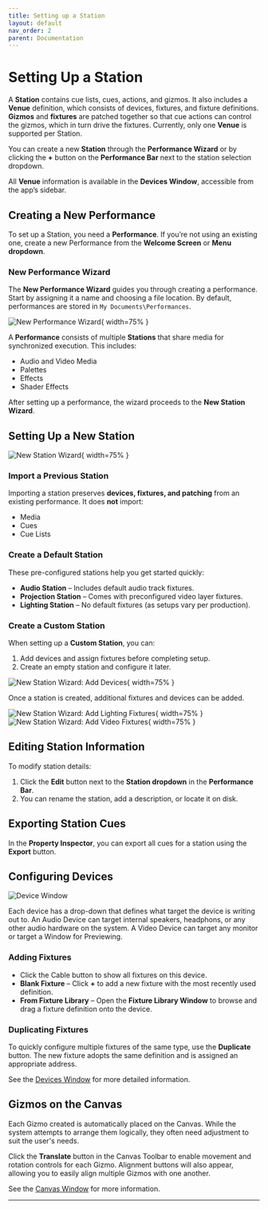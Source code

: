 ```yaml
---
title: Setting up a Station
layout: default
nav_order: 2
parent: Documentation
---
```



# Setting Up a Station

A **Station** contains cue lists, cues, actions, and gizmos. It also includes a **Venue** definition, which consists of devices, fixtures, and fixture definitions. **Gizmos** and **fixtures** are patched together so that cue actions can control the gizmos, which in turn drive the fixtures. Currently, only one **Venue** is supported per Station.

You can create a new **Station** through the **Performance Wizard** or by clicking the **+** button on the **Performance Bar** next to the station selection dropdown.

All **Venue** information is available in the **Devices Window**, accessible from the app’s sidebar.

## Creating a New Performance

To set up a Station, you need a **Performance**. If you’re not using an existing one, create a new Performance from the **Welcome Screen** or **Menu dropdown**.

### New Performance Wizard

The **New Performance Wizard** guides you through creating a performance. Start by assigning it a name and choosing a file location. By default, performances are stored in `My Documents\Performances`.

![New Performance Wizard](../images/Masque_NewPerformance1.png){ width=75% }

A **Performance** consists of multiple **Stations** that share media for synchronized execution. This includes:

- Audio and Video Media
- Palettes
- Effects
- Shader Effects

After setting up a performance, the wizard proceeds to the **New Station Wizard**.

## Setting Up a New Station

![New Station Wizard](../images/Masque_NewPerformance2.png){ width=75% }

### Import a Previous Station

Importing a station preserves **devices, fixtures, and patching** from an existing performance. It does **not** import:

- Media
- Cues
- Cue Lists

### Create a Default Station

These pre-configured stations help you get started quickly:

- **Audio Station** – Includes default audio track fixtures.
- **Projection Station** – Comes with preconfigured video layer fixtures.
- **Lighting Station** – No default fixtures (as setups vary per production).

### Create a Custom Station

When setting up a **Custom Station**, you can:

1. Add devices and assign fixtures before completing setup.
2. Create an empty station and configure it later.

![New Station Wizard: Add Devices](../images/Masque_NewPerformance3.png){ width=75% }

Once a station is created, additional fixtures and devices can be added.

![New Station Wizard: Add Lighting Fixtures](../images/Masque_NewPerformance4.png){ width=75% }
![New Station Wizard: Add Video Fixtures](../images/Masque_NewPerformance5.png){ width=75% }

## Editing Station Information

To modify station details:

1. Click the **Edit** button next to the **Station dropdown** in the **Performance Bar**.
2. You can rename the station, add a description, or locate it on disk.

## Exporting Station Cues

In the **Property Inspector**, you can export all cues for a station using the **Export** button.

## Configuring Devices

![Device Window](../images/Masque_Devices.png)

Each device has a drop-down that defines what target the device is writing out to. An Audio Device can target internal speakers, headphons, or any other audio hardware on the system. A Video Device can target any monitor or target a Window for Previewing.

### Adding Fixtures

- Click the Cable button to show all fixtures on this device.
- **Blank Fixture** – Click **+** to add a new fixture with the most recently used definition.
- **From Fixture Library** – Open the **Fixture Library Window** to browse and drag a fixture definition onto the device.

### Duplicating Fixtures

To quickly configure multiple fixtures of the same type, use the **Duplicate** button. The new fixture adopts the same definition and is assigned an appropriate address.

See the [Devices Window](Devices.md) for more detailed information.

## Gizmos on the Canvas

Each Gizmo created is automatically placed on the Canvas. While the system attempts to arrange them logically, they often need adjustment to suit the user's needs.  

Click the **Translate** button in the Canvas Toolbar to enable movement and rotation controls for each Gizmo. Alignment buttons will also appear, allowing you to easily align multiple Gizmos with one another.

See the [Canvas Window](Canvas.md) for more information.

---
